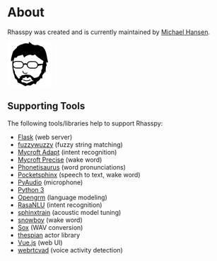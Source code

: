 # About

Rhasspy was created and is currently maintained by [Michael Hansen](https://synesthesiam.com/).

![Mike head](img/mike-head.png)

## Supporting Tools

The following tools/libraries help to support Rhasspy:

* [Flask](http://flask.pocoo.org) (web server)
* [fuzzywuzzy](https://github.com/seatgeek/fuzzywuzzy) (fuzzy string matching)
* [Mycroft Adapt](https://github.com/MycroftAI/adapt) (intent recognition)
* [Mycroft Precise](https://github.com/MycroftAI/mycroft-precise) (wake word)
* [Phonetisaurus](https://github.com/AdolfVonKleist/Phonetisaurus) (word pronunciations)
* [Pocketsphinx](https://github.com/cmusphinx/pocketsphinx) (speech to text, wake word)
* [PyAudio](https://people.csail.mit.edu/hubert/pyaudio/) (microphone)
* [Python 3](https://www.python.org)
* [Opengrm](http://www.opengrm.org/twiki/bin/view/GRM/NGramLibrary) (language modeling)
* [RasaNLU](https://rasa.com/) (intent recognition)
* [sphinxtrain](https://github.com/cmusphinx/sphinxtrain) (acoustic model tuning)
* [snowboy](https://snowboy.kitt.ai) (wake word)
* [Sox](http://sox.sourceforge.net) (WAV conversion)
* [thespian](https://pypi.org/project/thespian/) actor library
* [Vue.js](https://vuejs.org/) (web UI)
* [webrtcvad](https://github.com/wiseman/py-webrtcvad) (voice activity detection)
